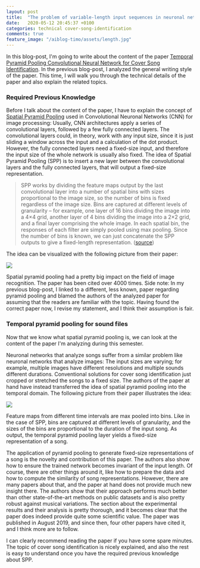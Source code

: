 ```yaml
---
layout: post
title:  "The problem of variable-length input sequences in neuronal networks"
date:   2020-05-12 20:45:37 +0100
categories: technical cover-song-identification
comments: true
feature_image: "/aiblog-timo/assets/length.jpg"
---
```


In this blog-post, I'm going to write about the content of the paper [Temporal Pyramid Pooling Convolutional Neural Network for Cover Song Identification](https://www.ijcai.org/Proceedings/2019/0673.pdf). In the previous blog-post, I analyzed the general writing style of the paper. This time, I will walk you through the technical details of the paper and also explain the related topics.


### Required Previous Knowledge

Before I talk about the content of the paper, I have to explain the concept of [Spatial Pyramid Pooling](https://arxiv.org/pdf/1406.4729.pdf) used in Convolutional Neuronal Networks (CNN) for image processing:
Usually, CNN architectures apply a series of convolutional layers, followed by a few fully connected layers. The convolutional layers could, in theory, work with any input size, since it is just sliding a window across the input and a calculation of the dot product. However, the fully connected layers need a fixed-size input, and therefore the input size of the whole network is usually also fixed. The idea of Spatial Pyramid Pooling (SPP) is to insert a new layer between the convolutional layers and the fully connected layers, that will output a fixed-size representation. 

> SPP works by dividing the feature maps output by the last convolutional layer into a number of spatial bins with sizes proportional to the image size, so the number of bins is fixed regardless of the image size. Bins are captured at different levels of granularity – for example, one layer of 16 bins dividing the image into a 4×4 grid, another layer of 4 bins dividing the image into a 2×2 grid, and a final layer comprising the whole image. In each spatial bin, the responses of each filter are simply pooled using max pooling. Since the number of bins is known, we can just concatenate the SPP outputs to give a fixed-length representation.
([source](https://blog.acolyer.org/2017/03/21/convolution-neural-nets-part-2/))

The idea can be visualized with the following picture from their paper:

![](/aiblog-timo/assets/spatial.jpeg)

Spatial pyramid pooling had a pretty big impact on the field of image recognition. The paper has been cited over 4000 times. Side note: In my previous blog-post, I linked to a different, less known, paper regarding pyramid pooling and blamed the authors of the analyzed paper for assuming that the readers are familiar with the topic. Having found the correct paper now, I revise my statement, and I think their assumption is fair.

### Temporal pyramid pooling for sound files

Now that we know what spatial pyramid pooling is, we can look at the content of the paper I'm analyzing during this semester.

Neuronal networks that analyze songs suffer from a similar problem like neuronal networks that analyze images: The input sizes are varying; for example, multiple images have different resolutions and multiple sounds different durations. Conventional solutions for cover song identification just cropped or stretched the songs to a fixed size. The authors of the paper at hand have instead transferred the idea of spatial pyramid pooling into the temporal domain. The following picture from their paper illustrates the idea:

![](/aiblog-timo/assets/temporal.png)

Feature maps from different time intervals are max pooled into bins. Like in the case of SPP, bins are captured at different levels of granularity, and the sizes of the bins are proportional to the duration of the input song. As output, the temporal pyramid pooling layer yields a fixed-size representation of a song.

The application of pyramid pooling to generate fixed-size representations of a song is the novelty and contribution of this paper. The authors also show how to ensure the trained network becomes invariant of the input length. Of course, there are other things around it, like how to prepare the data and how to compute the similarity of song representations. However, there are many papers about that, and the paper at hand does not provide much new insight there. The authors show that their approach performs much better than other state-of-the-art methods on public datasets and is also pretty robust against musical variations. The section about the experimental results and their analysis is pretty thorough, and it becomes clear that the paper does indeed provide quite some scientific value. The paper was published in August 2019, and since then, four other papers have cited it, and I think more are to follow.

I can clearly recommend reading the paper if you have some spare minutes. The topic of cover song identification is nicely explained, and also the rest is easy to understand once you have the required previous knowledge about SPP. 
